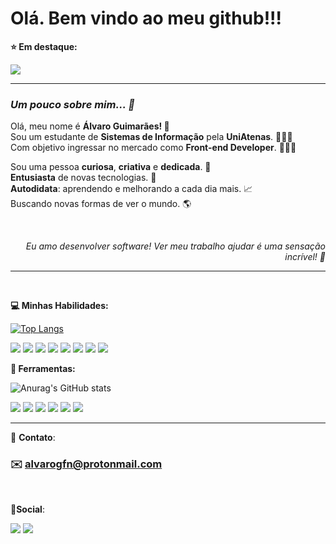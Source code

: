 # Olá. Bem vindo ao meu github!!! 

**⭐ Em destaque:**

<a href="https://github.com/alvarogfn/KasokeBot">
  <img align="center" src="https://github-readme-stats.vercel.app/api/pin/?username=alvarogfn&repo=kasokebot&theme=dark" />
</a>
<hr/>

### *Um pouco sobre mim... 📝*

<p align="left">
  Olá, meu nome é <strong>Álvaro Guimarães! 🚀</strong><br>
  Sou um estudante de <strong>Sistemas de Informação</strong> pela <strong>UniAtenas</strong>. 👨🏻‍🎓<br>
  Com objetivo ingressar no mercado como <strong>Front-end Developer</strong>. 🧑🏻‍💼
</p>
<p align="left">
  Sou uma pessoa <strong>curiosa</strong>, <strong>criativa</strong> e <strong>dedicada</strong>. 🥳<br>
  <strong>Entusiasta</strong> de novas tecnologias. 🌌<br>
  <strong>Autodidata</strong>: aprendendo e melhorando a cada dia mais. 📈<br>
  Buscando novas formas de ver o mundo. 🌎<br>
</p>
<br>
<p align="right"><em>Eu amo desenvolver software! Ver meu trabalho ajudar é uma sensação incrível! 💖</em></p>
<hr>
<br/>

**💻 Minhas Habilidades:**  

[![Top Langs](https://github-readme-stats.vercel.app/api/top-langs/?username=alvarogfn&theme=dark&layout=compact)](https://github.com/anuraghazra/github-readme-stats)

![](https://img.shields.io/badge/-Javascript-000000?&logo=JavaScript&logoColor=EFD81D) ![](https://img.shields.io/badge/Vue.js-000000?&logo=vue.js&logoColor=4CB986) ![](https://img.shields.io/badge/HTML5-000000?&logo=html5&logoColor=E44D26) ![](https://img.shields.io/badge/CSS-000000?&logo=css3&logoColor=396DC0) ![](https://img.shields.io/badge/SCSS-000000?&logo=sass&logoColor=C76494) ![](https://img.shields.io/badge/JSON-000000?&logo=json&logoColor=FFFFFF)  ![](https://img.shields.io/badge/Git-000000?&logo=git&logoColor=E94E31) ![](https://www.codewars.com/users/Kasoke/badges/micro)


**🔧 Ferramentas:**

![Anurag's GitHub stats](https://github-readme-stats.vercel.app/api?username=alvarogfn&show_icons=true&theme=dark&hide=contribs)

![](https://img.shields.io/badge/Visual%20Studio%20Code-000000?&logo=visualstudiocode&logoColor=396DC0) ![](https://img.shields.io/badge/Figma-000000?&logo=figma&logoColor=FFFFFF) ![](https://img.shields.io/badge/Trello-000000?&logo=trello&logoColor=396DC0) ![](https://img.shields.io/badge/Microsoft%20Teams-000000?&logo=microsoftteams&logoColor=396DC0) ![](https://img.shields.io/badge/GitHub-000000?&logo=github&logoColor=FFFFFF) ![](https://img.shields.io/badge/Windows-000000?&logo=windows&logoColor=FFFFFF) 

<hr/>

📮 **Contato**:

### ✉️ alvarogfn@protonmail.com

<br>

 📱**Social**:

[![](https://img.shields.io/badge/Kasoke-396DC0?&logo=linkedin&logoColor=FFFFFF)](https://www.linkedin.com/in/kasoke/) [![](https://img.shields.io/badge/Kasokinho-396DC0?&logo=twitter&logoColor=FFFFFF)](https://twitter.com/Kasokinho)

